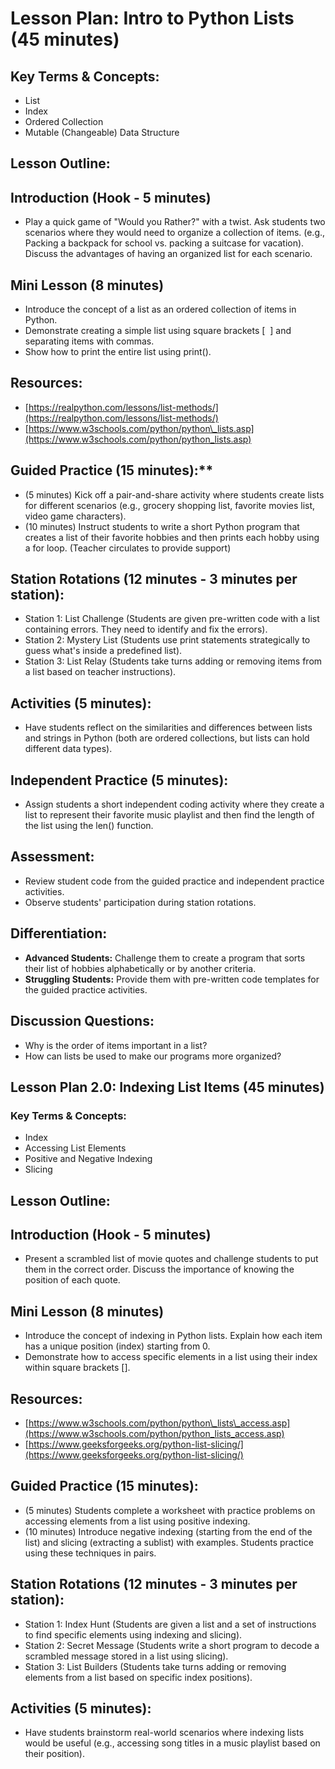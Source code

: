 # Lesson Plan: Intro to Python Lists (45 minutes)
## Key Terms & Concepts:
- List
- Index
- Ordered Collection
- Mutable (Changeable) Data Structure
## Lesson Outline:
## Introduction (Hook - 5 minutes)
-   Play a quick game of "Would you Rather?" with a twist. Ask students two scenarios where they would need to organize a collection of items. (e.g., Packing a backpack for school vs. packing a suitcase for vacation). Discuss the advantages of having an organized list for each scenario.
## Mini Lesson (8 minutes)
-   Introduce the concept of a list as an ordered collection of items in Python.
-   Demonstrate creating a simple list using square brackets \[  \] and separating items with commas.
-   Show how to print the entire list using print().
## Resources:
-   [https://realpython.com/lessons/list-methods/](https://realpython.com/lessons/list-methods/)
-   [https://www.w3schools.com/python/python\_lists.asp](https://www.w3schools.com/python/python_lists.asp)
## Guided Practice (15 minutes):**
-   (5 minutes) Kick off a pair-and-share activity where students create lists for different scenarios (e.g., grocery shopping list, favorite movies list, video game characters).
-   (10 minutes) Instruct students to write a short Python program that creates a list of their favorite hobbies and then prints each hobby using a for loop. (Teacher circulates to provide support)
## Station Rotations (12 minutes - 3 minutes per station):
-   Station 1: List Challenge (Students are given pre-written code with a list containing errors. They need to identify and fix the errors).
-   Station 2: Mystery List (Students use print statements strategically to guess what's inside a predefined list).
-   Station 3: List Relay (Students take turns adding or removing items from a list based on teacher instructions).
## Activities (5 minutes):
-   Have students reflect on the similarities and differences between lists and strings in Python (both are ordered collections, but lists can hold different data types).
## Independent Practice (5 minutes):
-   Assign students a short independent coding activity where they create a list to represent their favorite music playlist and then find the length of the list using the len() function.
## Assessment:
-   Review student code from the guided practice and independent practice activities.
-   Observe students' participation during station rotations.
## Differentiation:
-   **Advanced Students:** Challenge them to create a program that sorts their list of hobbies alphabetically or by another criteria.
-   **Struggling Students:** Provide them with pre-written code templates for the guided practice activities.
## Discussion Questions:
-   Why is the order of items important in a list?
-   How can lists be used to make our programs more organized?


## Lesson Plan 2.0: Indexing List Items (45 minutes)
### Key Terms & Concepts:
-   Index
-   Accessing List Elements
-   Positive and Negative Indexing
-   Slicing
## Lesson Outline:
## Introduction (Hook - 5 minutes)
-   Present a scrambled list of movie quotes and challenge students to put them in the correct order. Discuss the importance of knowing the position of each quote.
## Mini Lesson (8 minutes)
-   Introduce the concept of indexing in Python lists. Explain how each item has a unique position (index) starting from 0.
-   Demonstrate how to access specific elements in a list using their index within square brackets \[\].
## Resources:
-   [https://www.w3schools.com/python/python\_lists\_access.asp](https://www.w3schools.com/python/python_lists_access.asp)
-   [https://www.geeksforgeeks.org/python-list-slicing/](https://www.geeksforgeeks.org/python-list-slicing/)
## Guided Practice (15 minutes):
-   (5 minutes) Students complete a worksheet with practice problems on accessing elements from a list using positive indexing.
-   (10 minutes) Introduce negative indexing (starting from the end of the list) and slicing (extracting a sublist) with examples. Students practice using these techniques in pairs.
## Station Rotations (12 minutes - 3 minutes per station):
-   Station 1: Index Hunt (Students are given a list and a set of instructions to find specific elements using indexing and slicing).
-   Station 2: Secret Message (Students write a short program to decode a scrambled message stored in a list using slicing).
-   Station 3: List Builders (Students take turns adding or removing elements from a list based on specific index positions).
## Activities (5 minutes):
-   Have students brainstorm real-world scenarios where indexing lists would be useful (e.g., accessing song titles in a music playlist based on their position).

